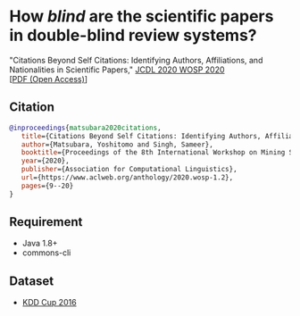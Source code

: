 # How ***blind*** are the scientific papers in double-blind review systems?

"Citations Beyond Self Citations: Identifying Authors, Affiliations, and Nationalities in Scientific Papers," [JCDL 2020 WOSP 2020](https://wosp.core.ac.uk/jcdl2020/)  
[[PDF (Open Access)](https://www.aclweb.org/anthology/2020.wosp-1.2/)]

## Citation
```bibtex
@inproceedings{matsubara2020citations,
   title={Citations Beyond Self Citations: Identifying Authors, Affiliations, and Nationalities in Scientific Papers},
   author={Matsubara, Yoshitomo and Singh, Sameer},
   booktitle={Proceedings of the 8th International Workshop on Mining Scientific Publications},
   year={2020},
   publisher={Association for Computational Linguistics},
   url={https://www.aclweb.org/anthology/2020.wosp-1.2},
   pages={9--20}
}
```

## Requirement
- Java 1.8+  
- commons-cli

## Dataset
- [KDD Cup 2016](https://www.kdd.org/kdd-cup/view/kdd-cup-2016/Data)
